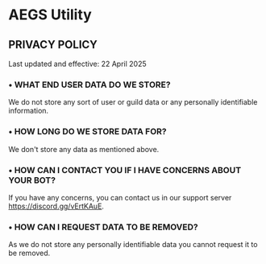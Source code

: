 # AEGS Utility 

## PRIVACY POLICY

Last updated and effective: 22 April 2025

### • WHAT END USER DATA DO WE STORE?

We do not store any sort of user or guild data or any personally identifiable information.

### • HOW LONG DO WE STORE DATA FOR?

We don't store any data as mentioned above.

### • HOW CAN I CONTACT YOU IF I HAVE CONCERNS ABOUT YOUR BOT?

If you have any concerns, you can contact us in our support server https://discord.gg/vErtKAuE.

### • HOW CAN I REQUEST DATA TO BE REMOVED?

As we do not store any personally identifiable data you cannot request it to be removed.

